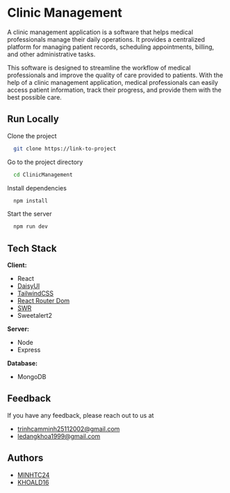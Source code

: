 
# Clinic Management

A clinic management application is a software that helps medical professionals manage their daily operations. It provides a centralized platform for managing patient records, scheduling appointments, billing, and other administrative tasks. 

This software is designed to streamline the workflow of medical professionals and improve the quality of care provided to patients. With the help of a clinic management application, medical professionals can easily access patient information, track their progress, and provide them with the best possible care.


## Run Locally

Clone the project

```bash
  git clone https://link-to-project
```

Go to the project directory

```bash
  cd ClinicManagement
```

Install dependencies

```bash
  npm install
```

Start the server

```bash
  npm run dev
```


## Tech Stack

**Client:** 
+ React 
+ [DaisyUI](https://daisyui.com/docs/install/)
+ [TailwindCSS](https://tailwindcss.com/docs/installation)
+ [React Router Dom](https://blog.webdevsimplified.com/2022-07/react-router/)
+ [SWR](https://www.freecodecamp.org/news/swr-library-for-data-fetching-in-react/)
+ Sweetalert2

**Server:** 
+ Node 
+ Express

**Database:** 
+ MongoDB


## Feedback

If you have any feedback, please reach out to us at
 
+ trinhcamminh25112002@gmail.com
+ ledangkhoa1999@gmail.com


## Authors

- [MINHTC24](https://github.com/trinhCamMinh/)
- [KHOALD16]()

